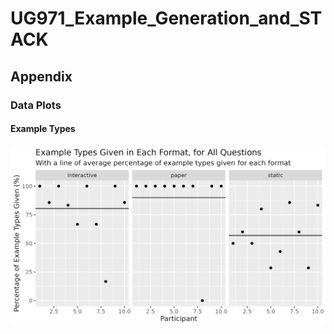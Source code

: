 # UG971_Example_Generation_and_STACK
## Appendix
### Data Plots
#### Example Types


![Example_Types_Plot](Plots/example_types_plot.png)

